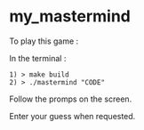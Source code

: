 # my_mastermind

To play this game : 

In the terminal : 

    1) > make build
    2) > ./mastermind "CODE"

Follow the promps on the screen. 

Enter your guess when requested. 